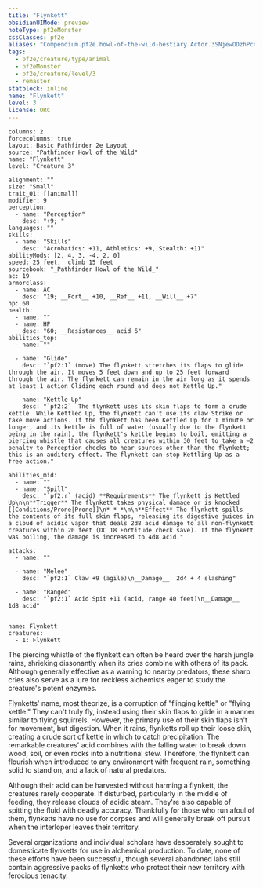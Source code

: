 ```yaml
---
title: "Flynkett"
obsidianUIMode: preview
noteType: pf2eMonster
cssClasses: pf2e
aliases: "Compendium.pf2e.howl-of-the-wild-bestiary.Actor.3SNjewODzhPcxx9y" 
tags:
  - pf2e/creature/type/animal
  - pf2eMonster
  - pf2e/creature/level/3
  - remaster
statblock: inline
name: "Flynkett"
level: 3
license: ORC
---
```


```statblock
columns: 2
forcecolumns: true
layout: Basic Pathfinder 2e Layout
source: "Pathfinder Howl of the Wild"
name: "Flynkett"
level: "Creature 3"

alignment: ""
size: "Small"
trait_01: [[animal]]
modifier: 9
perception:
  - name: "Perception"
    desc: "+9; "
languages: ""
skills:
  - name: "Skills"
    desc: "Acrobatics: +11, Athletics: +9, Stealth: +11"
abilityMods: [2, 4, 3, -4, 2, 0]
speed: 25 feet,  climb 15 feet
sourcebook: "_Pathfinder Howl of the Wild_"
ac: 19
armorclass:
  - name: AC
    desc: "19; __Fort__ +10, __Ref__ +11, __Will__ +7"
hp: 60
health:
  - name: ""
  - name: HP
    desc: "60; __Resistances__ acid 6"
abilities_top:
  - name: ""

  - name: "Glide"
    desc: "`pf2:1` (move) The flynkett stretches its flaps to glide through the air. It moves 5 feet down and up to 25 feet forward through the air. The flynkett can remain in the air long as it spends at least 1 action Gliding each round and does not Kettle Up."

  - name: "Kettle Up"
    desc: "`pf2:2`  The flynkett uses its skin flaps to form a crude kettle. While Kettled Up, the flynkett can't use its claw Strike or take move actions. If the flynkett has been Kettled Up for 1 minute or longer, and its kettle is full of water (usually due to the flynkett being in the rain), the flynkett's kettle begins to boil, emitting a piercing whistle that causes all creatures within 30 feet to take a –2 penalty to Perception checks to hear sources other than the flynkett; this is an auditory effect. The flynkett can stop Kettling Up as a free action."

abilities_mid:
  - name: ""
  - name: "Spill"
    desc: "`pf2:r` (acid) **Requirements** The flynkett is Kettled Up\n\n**Trigger** The flynkett takes physical damage or is knocked [[Conditions/Prone|Prone]]\n* * *\n\n**Effect** The flynkett spills the contents of its full skin flaps, releasing its digestive juices in a cloud of acidic vapor that deals 2d8 acid damage to all non-flynkett creatures within 20 feet (DC 18 Fortitude check save). If the flynkett was boiling, the damage is increased to 4d8 acid."

attacks:
  - name: ""

  - name: "Melee"
    desc: "`pf2:1` Claw +9 (agile)\n__Damage__  2d4 + 4 slashing"

  - name: "Ranged"
    desc: "`pf2:1` Acid Spit +11 (acid, range 40 feet)\n__Damage__  1d8 acid"
 
```

```encounter-table
name: Flynkett
creatures:
  - 1: Flynkett
```



The piercing whistle of the flynkett can often be heard over the harsh jungle rains, shrieking dissonantly when its cries combine with others of its pack. Although generally effective as a warning to nearby predators, these sharp cries also serve as a lure for reckless alchemists eager to study the creature's potent enzymes.

Flynketts' name, most theorize, is a corruption of "flinging kettle" or "flying kettle." They can't truly fly, instead using their skin flaps to glide in a manner similar to flying squirrels. However, the primary use of their skin flaps isn't for movement, but digestion. When it rains, flynketts roll up their loose skin, creating a crude sort of kettle in which to catch precipitation. The remarkable creatures' acid combines with the falling water to break down wood, soil, or even rocks into a nutritional stew. Therefore, the flynkett can flourish when introduced to any environment with frequent rain, something solid to stand on, and a lack of natural predators.

Although their acid can be harvested without harming a flynkett, the creatures rarely cooperate. If disturbed, particularly in the middle of feeding, they release clouds of acidic steam. They're also capable of spitting the fluid with deadly accuracy. Thankfully for those who run afoul of them, flynketts have no use for corpses and will generally break off pursuit when the interloper leaves their territory.

Several organizations and individual scholars have desperately sought to domesticate flynketts for use in alchemical production. To date, none of these efforts have been successful, though several abandoned labs still contain aggressive packs of flynketts who protect their new territory with ferocious tenacity.
